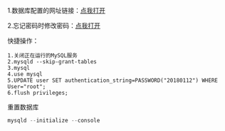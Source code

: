 1.数据库配置的网址链接：[点我打开](https://cloud.tencent.com/developer/article/2093568)

2.忘记密码时修改密码：[点我打开](https://developer.aliyun.com/article/792438)

快捷操作：

```mysql
1.关闭正在运行的MySQL服务
2.mysqld --skip-grant-tables
3.mysql
4.use mysql
5.UPDATE user SET authentication_string=PASSWORD("20180112") WHERE User="root";
6.flush privileges;
```

重置数据库

```python
mysqld --initialize --console
```
